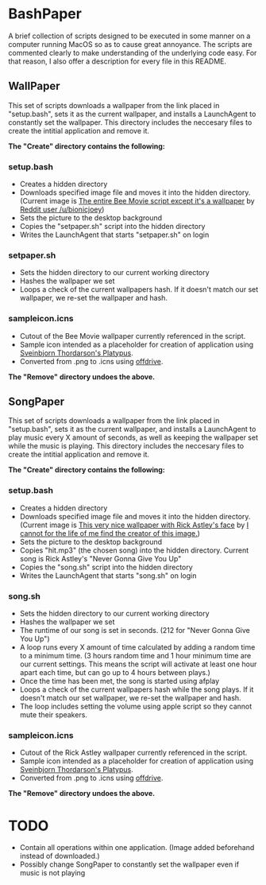# BashPaper
A brief collection of scripts designed to be executed in some manner on a computer running MacOS so as to cause great annoyance. The scripts are commented clearly to make understanding of the underlying code easy. For that reason, I also offer a description for every file in this README.

## WallPaper
This set of scripts downloads a wallpaper from the link placed in "setup.bash", sets it as the current wallpaper, and installs a LaunchAgent to constantly set the wallpaper. This directory includes the neccesary files to create the intitial application and remove it.

**The "Create" directory contains the following:**

### setup.bash
* Creates a hidden directory
* Downloads specified image file and moves it into the hidden directory. (Current image is [The entire Bee Movie script except it's a wallpaper](https://i.imgur.com/eoxwQ5o.jpg) by  [Reddit user /u/bionicjoey](https://www.reddit.com/user/bionicjoey))
* Sets the picture to the desktop background
* Copies the "setpaper.sh" script into the hidden directory
* Writes the LaunchAgent that starts "setpaper.sh" on login

### setpaper.sh
* Sets the hidden directory to our current working directory
* Hashes the wallpaper we set
* Loops a check of the current wallpapers hash. If it doesn't match our set wallpaper, we re-set the wallpaper and hash.

### sampleicon.icns
* Cutout of the Bee Movie wallpaper currently referenced in the script.
* Sample icon intended as a placeholder for creation of application using [Sveinbjorn Thordarson's Platypus](https://github.com/sveinbjornt/Platypus).
* Converted from .png to .icns using [offdrive](https://offdrive.com/convert/png/icns).

**The "Remove" directory undoes the above.**

## SongPaper
This set of scripts downloads a wallpaper from the link placed in "setup.bash", sets it as the current wallpaper, and installs a LaunchAgent to play music every X amount of seconds, as well as keeping the wallpaper set while the music is playing. This directory includes the neccesary files to create the intitial application and remove it.

**The "Create" directory contains the following:**

### setup.bash
* Creates a hidden directory
* Downloads specified image file and moves it into the hidden directory. (Current image is [This very nice wallpaper with Rick Astley's face](https://img02.deviantart.net/3eba/i/2009/227/6/6/never_gonna_give_you_up_by_lightfantastic.jpg) by  [I cannot for the life of me find the creator of this image.]())
* Sets the picture to the desktop background
* Copies "hit.mp3" (the chosen song) into the hidden directory. Current song is Rick Astley's "Never Gonna Give You Up"
* Copies the "song.sh" script into the hidden directory
* Writes the LaunchAgent that starts "song.sh" on login

### song.sh
* Sets the hidden directory to our current working directory
* Hashes the wallpaper we set
* The runtime of our song is set in seconds. (212 for "Never Gonna Give You Up")
* A loop runs every X amount of time calculated by adding a random time to a minimum time. (3 hours random time and 1 hour minimum time are our current settings. This means the script will activate at least one hour apart each time, but can go up to 4 hours between plays.)
* Once the time has been met, the song is started using afplay
* Loops a check of the current wallpapers hash while the song plays. If it doesn't match our set wallpaper, we re-set the wallpaper and hash.
* The loop includes setting the volume using apple script so they cannot mute their speakers.

### sampleicon.icns
* Cutout of the Rick Astley wallpaper currently referenced in the script.
* Sample icon intended as a placeholder for creation of application using [Sveinbjorn Thordarson's Platypus](https://github.com/sveinbjornt/Platypus).
* Converted from .png to .icns using [offdrive](https://offdrive.com/convert/png/icns).

**The "Remove" directory undoes the above.**



# TODO
* Contain all operations within one application. (Image added beforehand instead of downloaded.)
* Possibly change SongPaper to constantly set the wallpaper even if music is not playing
